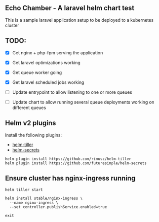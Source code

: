 ## Echo Chamber - A laravel helm chart test

This is a sample laravel application setup to be deployed to a kubernetes 
cluster

## TODO:
- [x] Get nginx + php-fpm serving the application
- [x] Get laravel optimizations working
- [x] Get queue worker going
- [x] Get laravel scheduled jobs working
- [ ] Update entrypoint to allow listening to one or more queues
- [ ] Update chart to allow running several queue deployments working on 
      different queues



## Helm v2 plugins

Install the following plugins:
- [helm-tiller](https://github.com/rimusz/helm-tiller)
- [helm-secrets](https://github.com/futuresimple/helm-secrets)

```shell script
helm plugin install https://github.com/rimusz/helm-tiller
helm plugin install https://github.com/futuresimple/helm-secrets
```

## Ensure cluster has nginx-ingress running
```shell script
helm tiller start

helm install stable/nginx-ingress \
  --name nginx-ingress \
  --set controller.publishService.enabled=true

exit
```


